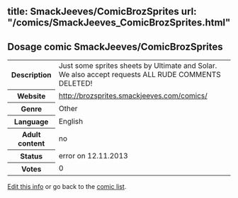 title: SmackJeeves/ComicBrozSprites
url: "/comics/SmackJeeves_ComicBrozSprites.html"
---
Dosage comic SmackJeeves/ComicBrozSprites
-----------------------------------------

<p id="msg"></p>
<script type="text/javascript">
if (window.location.search === '?edit_info_mail=sent_ok') {
  var elem = document.getElementById("msg");
  elem.innerHTML = 'Edited information sucessfully sent for review, which is usually done daily. Thanks!';
  elem.className = 'ok';
}
</script>
<table class="comicinfo">
<tr>
<th>Description</th><td>Just some sprites sheets by Ultimate and Solar. We also accept requests ALL RUDE COMMENTS DELETED!</td>
</tr>
<tr>
<th>Website</th><td><a href="http://brozsprites.smackjeeves.com/comics/">http://brozsprites.smackjeeves.com/comics/</a></td>
</tr>
<tr>
<th>Genre</th><td>Other</td>
</tr>
<tr>
<th>Language</th><td>English</td>
</tr>
<tr>
<th>Adult content</th><td>no</td>
</tr>
<tr>
<th>Status</th><td>error on 12.11.2013</td>
</tr>
<tr>
<th>Votes</th><td>0</td>
</tr>
</table>

[Edit this info](SmackJeeves_ComicBrozSprites_edit.html) or go back to the [comic list](../comic-index.html).
